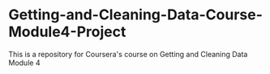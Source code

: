 # Getting-and-Cleaning-Data-Course-Module4-Project
This is a repository for Coursera's course on Getting and Cleaning Data Module 4
